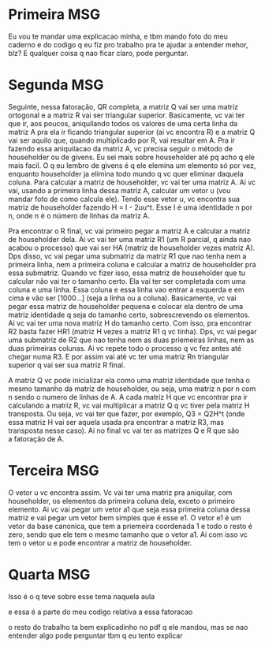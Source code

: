 # Primeira MSG
Eu vou te mandar uma explicacao minha, e tbm 
mando foto do meu caderno e do codigo q eu fiz 
pro trabalho pra te ajudar a entender mehor, blz?
E qualquer coisa q nao ficar claro, pode perguntar.

# Segunda MSG
Seguinte, nessa fatoração, QR completa, a matriz Q
vai ser uma matriz ortogonal e a matriz R vai ser 
triangular superior. Basicamente, vc vai ter que ir,
aos poucos, aniquilando todos os valores de uma certa
linha da matriz A pra ela ir ficando triangular superior
(ai vc encontra R) e a matriz Q vai ser aquilo que, quando
multiplicado por R, vai resultar em A. Pra ir fazendo essa
aniquilacao da matriz A, vc precisa seguir o método de householder
ou de givens. Eu sei mais sobre householder até pq acho
q ele mais facil. O q eu lembro de givens é q ele elemina
um elemento só por vez, enquanto householder ja elimina
todo mundo q vc quer eliminar daquela coluna.
Para calcular a matriz de householder, vc vai ter uma matriz A.
Ai vc vai, usando a primeira linha dessa matriz A,
calcular um vetor u (vou mandar foto de como calcula ele).
Tendo esse vetor u, vc encontra sua matriz de householder
fazendo H = I - 2uu^t. Esse I é uma identidade n por n,
onde n é o número de linhas da matriz A.

Pra encontrar o R final, vc vai primeiro pegar a matriz A
e calcular a matriz de householder dela. Ai vc vai ter uma
matriz R1 (um R parcial, q ainda nao acabou o processo)
que vai ser HA (matriz de householder vezes matriz A).
Dps disso, vc vai pegar uma submatriz da matriz R1 que
nao tenha nem a primeira linha, nem a primeira coluna
e calcular a matriz de householder pra essa submatriz.
Quando vc fizer isso, essa matriz de householder que tu
calcular não vai ter o tamanho certo. Ela vai ter ser
completada com uma coluna e uma linha. Essa coluna e essa
linha vao entrar a esquerda e em cima e vão ser [1000...]
(seja a linha ou a coluna). Basicamente, vc vai pegar essa
matriz de householder pequena e colocar ela dentro de uma
matriz identidade q seja do tamanho certo, sobrescrevendo
os elementos. Ai vc vai ter uma nova matriz H do tamanho
certo. Com isso, pra encontrar R2 basta fazer HR1 (matriz
H vezes a matriz R1 q vc tinha). Dps, vc vai pegar uma
submatriz de R2 que nao tenha nem as duas priemeiras linhas,
nem as duas primeiras colunas. Ai vc repete todo o processo
q vc fez antes até chegar numa R3. E por assim vai até
vc ter uma matriz Rn triangular superior q vai ser sua matriz R final.

A matriz Q vc pode inicializar ela como uma matriz identidade
que tenha o mesmo tamanho da matriz de householder, ou seja,
uma matriz n por n com n sendo o numero de linhas de A.
A cada matriz H que vc encontrar pra ir calculando a matriz R,
vc vai multiplicar a matriz Q q vc tiver pela matriz H transposta.
Ou seja, vc vai ter que fazer, por exemplo, Q3 = Q2H^t
(onde essa matriz H vai ser aquela usada pra encontrar
a matriz R3, mas transposta nesse caso). Ai no final
vc vai ter as matrizes Q e R que são a fatoração de A.

# Terceira MSG
O vetor u vc encontra assim. Vc vai ter uma matriz pra aniquilar,
com householder, os elementos da primeira coluna dela, exceto o
primeiro elemento. Ai vc vai pegar um vetor a1 que seja essa
primeira coluna dessa matriz e vai pegar um vetor bem simples
que é esse e1. O vetor e1 é um vetor da base canonica, que
tem a priemeira coordenada 1 e todo o resto é zero, sendo
que ele tem o mesmo tamanho que o vetor a1. Ai com isso vc
tem o vetor u e pode encontrar a matriz de householder.

# Quarta MSG
Isso é o q teve sobre esse tema naquela aula

e essa é a parte do meu codigo relativa a essa fatoracao

o resto do trabalho ta bem explicadinho no pdf q ele mandou, mas se nao entender algo pode perguntar tbm q eu tento explicar
